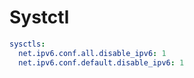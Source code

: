 # Systctl

```yaml
sysctls:
  net.ipv6.conf.all.disable_ipv6: 1
  net.ipv6.conf.default.disable_ipv6: 1
```
